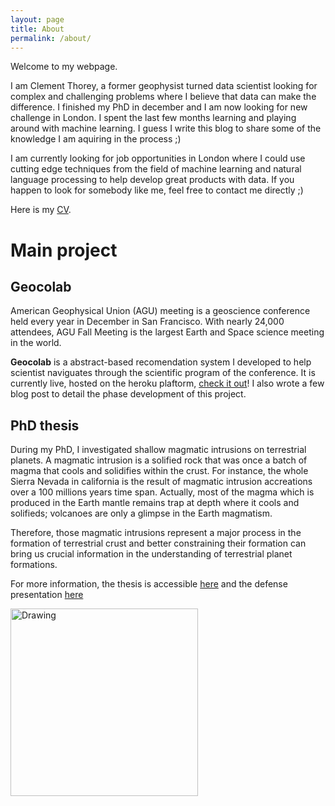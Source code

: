 ```yaml
---
layout: page
title: About
permalink: /about/
---
```


Welcome to my webpage. 

I am Clement Thorey, a former geophysist turned data scientist looking
for complex  and challenging  problems where I  believe that  data can
make  the difference.   I finished  my PhD  in december  and I  am now
looking for  new challenge  in London.   I spent  the last  few months
learning and  playing around with  machine learning.  I guess  I write
this blog to share some of the  knowledge I am aquiring in the process
;)

I am currently  looking for job opportunities in London  where I could
use cutting  edge techniques  from the field  of machine  learning and
natural  language  processing  to  help develop  great  products  with
data. If you happen to look for somebody like me, feel free to contact
me directly ;) 

Here is my [CV](https://cthorey.github.io/online-cv/).


# Main project 

## Geocolab 

American Geophysical  Union (AGU)  meeting is a  geoscience conference
held  every year  in December  in  San Francisco.  With nearly  24,000
attendees, AGU  Fall Meeting  is the largest  Earth and  Space science
meeting in  the world.

**Geocolab** is  a abstract-based recomendation system  I developed to
help  scientist  naviguates  through  the scientific  program  of  the
conference. It is currently live,  hosted on the heroku plaftorm, [check
it out](https://geocolab.herokuapp.com/)! I also wrote a few blog post
to detail the phase development of this project.

## PhD thesis

During  my   PhD,  I  investigated  shallow   magmatic  intrusions  on
terrestrial planets.  A magmatic intrusion is a solified rock that was
once a batch of magma that cools and solidifies within the crust.  For
instance,  the whole  Sierra Nevada  in  california is  the result  of
magmatic intrusion  accreations over a  100 millions years  time span.
Actually, most  of the  magma which  is produced  in the  Earth mantle
remains trap at depth where it cools and solifieds; volcanoes are only
a glimpse in the Earth magmatism.

Therefore, those magmatic intrusions represent  a major process in the
formation of terrestrial crust and better constraining their formation
can bring us crucial information in the understanding of terrestrial
planet formations.

For more information, the thesis is accessible
[here](https://tel.archives-ouvertes.fr/tel-01278432) and  the defense
presentation [here](http://www.slideshare.net/ClmentThorey/defense-upload)

<img src="/images/alice.png" alt="Drawing" align="center" width="300px">




